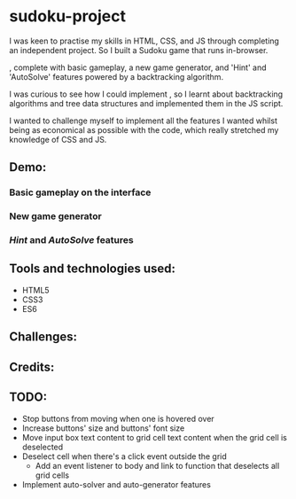 # sudoku-project

I was keen to practise my skills in HTML, CSS, and JS through completing an independent project. So I built a Sudoku game that runs in-browser.

, complete with basic gameplay, a new game generator, and 'Hint' and 'AutoSolve' features powered by a backtracking algorithm.

I was curious to see how I could implement  , so I learnt about backtracking algorithms and tree data structures and implemented them in the JS script.

I wanted to challenge myself to implement all the features I wanted whilst being as economical as possible with the code, which really stretched my knowledge of CSS and JS.

## Demo:

### Basic gameplay on the interface

### New game generator

### _Hint_ and _AutoSolve_ features

## Tools and technologies used:
* HTML5
* CSS3
* ES6

## Challenges:


## Credits:

## TODO:
* Stop buttons from moving when one is hovered over
* Increase buttons' size and buttons' font size
* Move input box text content to grid cell text content when the grid cell is deselected
* Deselect cell when there's a click event outside the grid
  * Add an event listener to body and link to function that deselects all grid cells
* Implement auto-solver and auto-generator features
